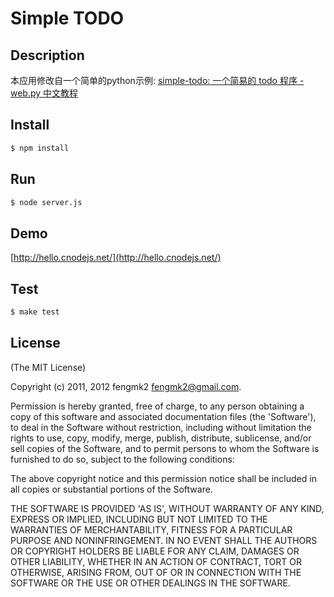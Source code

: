 # Simple TODO

## Description

本应用修改自一个简单的python示例: [simple-todo: 一个简易的 todo 程序 - web.py 中文教程](http://simple-is-better.com/news/309)

## Install

```bash
$ npm install
```
    
## Run

```bash    
$ node server.js
```
    
## Demo

[http://hello.cnodejs.net/](http://hello.cnodejs.net/)

## Test

```bash
$ make test
```

## License 

(The MIT License)

Copyright (c) 2011, 2012 fengmk2 <fengmk2@gmail.com>.

Permission is hereby granted, free of charge, to any person obtaining
a copy of this software and associated documentation files (the
'Software'), to deal in the Software without restriction, including
without limitation the rights to use, copy, modify, merge, publish,
distribute, sublicense, and/or sell copies of the Software, and to
permit persons to whom the Software is furnished to do so, subject to
the following conditions:

The above copyright notice and this permission notice shall be
included in all copies or substantial portions of the Software.

THE SOFTWARE IS PROVIDED 'AS IS', WITHOUT WARRANTY OF ANY KIND,
EXPRESS OR IMPLIED, INCLUDING BUT NOT LIMITED TO THE WARRANTIES OF
MERCHANTABILITY, FITNESS FOR A PARTICULAR PURPOSE AND NONINFRINGEMENT.
IN NO EVENT SHALL THE AUTHORS OR COPYRIGHT HOLDERS BE LIABLE FOR ANY
CLAIM, DAMAGES OR OTHER LIABILITY, WHETHER IN AN ACTION OF CONTRACT,
TORT OR OTHERWISE, ARISING FROM, OUT OF OR IN CONNECTION WITH THE
SOFTWARE OR THE USE OR OTHER DEALINGS IN THE SOFTWARE.